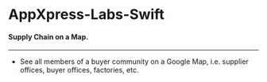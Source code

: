 # AppXpress-Labs-Swift
#### Supply Chain on a Map.
---

- See all members of a buyer community on a Google Map, i.e. supplier offices, buyer offices, factories, etc.


